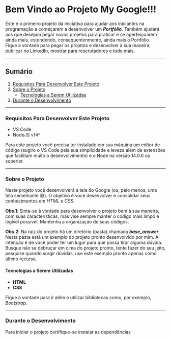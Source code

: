 # Bem Vindo ao Projeto My Google!!!

Este é o primeiro projeto da iniciativa para ajudar aos iniciantes na programação a começarem a desenvolver um *__Portfólio__*. Também ajudará aos que
desejam pegar novos projetos para praticar e se aperfeiçoarem ainda mais, estendendo, consequentenmente, ainda mais o Portfólio. </br>
Fique a vontade para pegar os projetos e desenvolver à sua maneira, publicar no LinkedIn, mostrar para rescrutadores e tudo mais.

---

## Sumário
  1. [Requisitos Para Desenvolver Este Projeto](#requisitos-para-desenvolver-este-projeto)
  2. [Sobre o Projeto](#sobre-o-projeto)
     - [Tecnologias a Serem Utilizadas](#tecnologias-a-serem-utilizadas)
  3. [Durante o Desenvolvimento](#durante-o-desenvolvimento)

---

### Requisitos Para Desenvolver Este Projeto

- VS Code
- NodeJS v14^

Para este projeto você precisa ter instalado em sua máquina um editor de código (sugiro o VS Code pela sua simplicidade e leveza além
de extensões que facilitam muito o desenvolvimento) e o Node na versão 14.0.0 ou superior.

---

### Sobre o Projeto

Neste projeto você desenvolverá a tela do Google (ou, pelo menos, uma tela semelhante :sweat_smile:). O objetivo é você desenvolver e consolidar seus
conhecimentos em _HTML_ e _CSS_.

__Obs.1__: Sinta-se à vontade para desenvolver o projeto bem à sua maneira, com suas características, mas vise sempre manter o código mais limpo e legível
possível. Mantenha a organização de seus códigos.

__Obs.2__: Na raiz do projeto há um diretório (pasta) chamada *__base_answer__*. Nesta pasta está um exemplo do projeto pronto desenvolvido por mim. A intenção
é de você poder ter um lugar para que possa tirar alguma dúvida. Busque não se debruçar em cima do projeto pronto, tente fazer do seu jeito, pesquise quando
surgir dúvidas, use este exemplo pronto apenas como último recurso.

#### Tecnologias a Serem Utilizadas

- __HTML__
- __CSS__

Fique à vontade para ir além e utilizar bibliotecas como, por exemplo, _Bootstrap_.

---

### Durante o Desenvolvimento

Para iniciar o projeto certifique-se instalar as dependências
